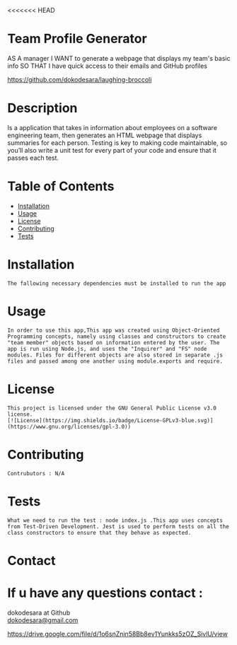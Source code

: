 <<<<<<< HEAD

  # Team Profile Generator

AS A manager I WANT to generate a webpage that displays my team's basic info SO THAT I have quick access to their emails and GitHub profiles

  https://github.com/dokodesara/laughing-broccoli

  # Description

  Is a application that takes in information about employees on a software engineering team, then generates an HTML webpage that displays summaries for each person. Testing is key to making code maintainable, so you’ll also write a unit test for every part of your code and ensure that it passes each test.

  # Table of Contents
  * [Installation](#installation)
  * [Usage](#usage)
  * [License](#License)
  * [Contributing](#contributing)
  * [Tests](#tests)
   
  # Installation
    The fallowing necessary dependencies must be installed to run the app

  # Usage
    In order to use this app,This app was created using Object-Oriented Programming concepts, namely using classes and constructors to create "team member" objects based on information entered by the user. The app is run using Node.js, and uses the "Inquirer" and "FS" node modules. Files for different objects are also stored in separate .js files and passed among one another using module.exports and require.

  # License
    This project is licensed under the GNU General Public License v3.0 license.
    [![License](https://img.shields.io/badge/License-GPLv3-blue.svg)](https://www.gnu.org/licenses/gpl-3.0))

  # Contributing
    Contrubutors : N/A

  # Tests
    What we need to run the test : node index.js .This app uses concepts from Test-Driven Development. Jest is used to perform tests on all the class constructors to ensure that they behave as expected.
    
  # Contact
  # If u have any questions contact :
   dokodesara at Github   
   dokodesara@gmail.com

  https://drive.google.com/file/d/1o6snZnin58Bb8ev1Yunkks5zOZ_SivlU/view


